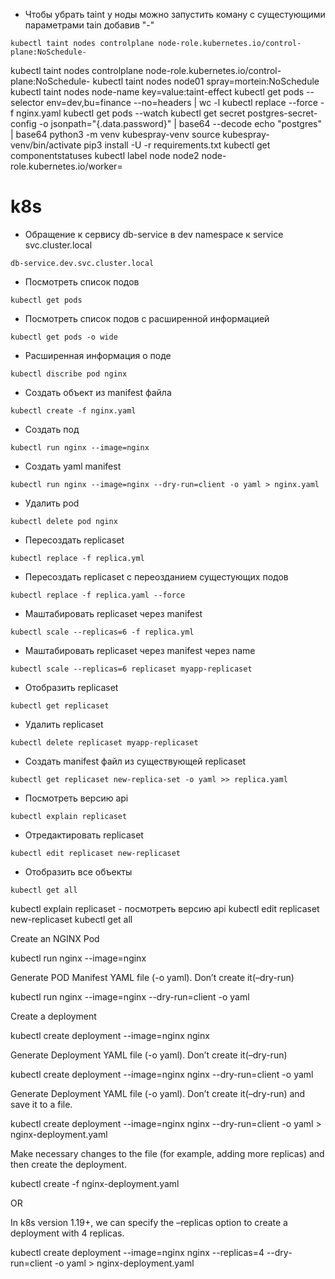 * Чтобы убрать taint у ноды можно запустить коману с сущестующими параметрами tain добавив "-"
```console
kubectl taint nodes controlplane node-role.kubernetes.io/control-plane:NoSchedule-
```
kubectl taint nodes controlplane node-role.kubernetes.io/control-plane:NoSchedule-
kubectl taint nodes node01 spray=mortein:NoSchedule
kubectl taint nodes node-name key=value:taint-effect
kubectl get pods --selector env=dev,bu=finance --no=headers | wc -l
kubectl replace --force -f nginx.yaml
kubectl get pods --watch
kubectl get secret postgres-secret-config -o jsonpath="{.data.password}" | base64 --decode
echo "postgres" | base64
python3 -m venv kubespray-venv
source kubespray-venv/bin/activate
pip3 install -U -r requirements.txt
kubectl get componentstatuses
kubectl label node node2 node-role.kubernetes.io/worker=
# k8s
* Обращение к сервису db-service в dev namespace к service svc.cluster.local
```console
db-service.dev.svc.cluster.local
```
* Посмотреть список подов
```console
kubectl get pods
```
* Посмотреть список подов с расширенной информацией
```console
kubectl get pods -o wide
```
* Расширенная информация о поде
```console
kubectl discribe pod nginx
```
* Создать объект из manifest файла
```console
kubectl create -f nginx.yaml
```
* Создать под
```console
kubectl run nginx --image=nginx
```
* Создать yaml manifest
```console
kubectl run nginx --image=nginx --dry-run=client -o yaml > nginx.yaml
```
* Удалить pod
```console
kubectl delete pod nginx
```
* Пересоздать replicaset
```console
kubectl replace -f replica.yml
```
* Пересоздать replicaset с переозданием сущестующих подов
```console
kubectl replace -f replica.yaml --force
```
* Маштабировать replicaset через manifest
```console
kubectl scale --replicas=6 -f replica.yml
```
* Маштабировать replicaset через manifest через name
```console
kubectl scale --replicas=6 replicaset myapp-replicaset
```
* Отобразить replicaset
```console
kubectl get replicaset
```
* Удалить replicaset
```console
kubectl delete replicaset myapp-replicaset
```
* Создать manifest файл из существующей replicaset
```console
kubectl get replicaset new-replica-set -o yaml >> replica.yaml
```
* Посмотреть версию api
```console
kubectl explain replicaset
```
* Отредактировать replicaset
```console
kubectl edit replicaset new-replicaset
```
* Отобразить все объекты
```console
kubectl get all
```






kubectl explain replicaset - посмотреть версию api
kubectl edit replicaset new-replicaset
kubectl get all

Create an NGINX Pod

kubectl run nginx --image=nginx

Generate POD Manifest YAML file (-o yaml). Don’t create it(–dry-run)

kubectl run nginx --image=nginx --dry-run=client -o yaml

Create a deployment

kubectl create deployment --image=nginx nginx

Generate Deployment YAML file (-o yaml). Don’t create it(–dry-run)

kubectl create deployment --image=nginx nginx --dry-run=client -o yaml

Generate Deployment YAML file (-o yaml). Don’t create it(–dry-run) and save it to a file.

kubectl create deployment --image=nginx nginx --dry-run=client -o yaml > nginx-deployment.yaml

Make necessary changes to the file (for example, adding more replicas) and then create the deployment.

kubectl create -f nginx-deployment.yaml

OR

In k8s version 1.19+, we can specify the –replicas option to create a deployment with 4 replicas.

kubectl create deployment --image=nginx nginx --replicas=4 --dry-run=client -o yaml > nginx-deployment.yaml
